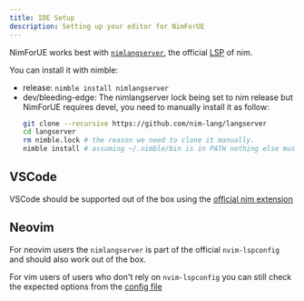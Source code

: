 ```yaml
---
title: IDE Setup
description: Setting up your editor for NimForUE
---
```


NimForUE works best with [`nimlangserver`](https://github.com/nim-lang/langserver), the official [LSP](https://microsoft.github.io/language-server-protocol/) of nim.

You can install it with nimble:
- release: `nimble install nimlangserver`
- dev/bleeding-edge: The nimlangserver lock being set to nim release but NimForUE requires devel, you need to manually install it as follow:
  ```sh
  git clone --recursive https://github.com/nim-lang/langserver
  cd langserver
  rm nimble.lock # the reason we need to clone it manually.
  nimble install # assuming ~/.nimble/bin is in PATH nothing else must be done
  ```

## VSCode

VSCode should be supported out of the box using the [official nim extension](https://marketplace.visualstudio.com/items?itemName=NimLang.nimlang)


## Neovim

For neovim users the `nimlangserver` is part of the official `nvim-lspconfig` and should also work out of the box. 

For vim users of users who don't rely on `nvim-lspconfig` you can still check the expected options from the [config file](https://github.com/neovim/nvim-lspconfig/blob/master/doc/server_configurations.md#nim_langserver)
